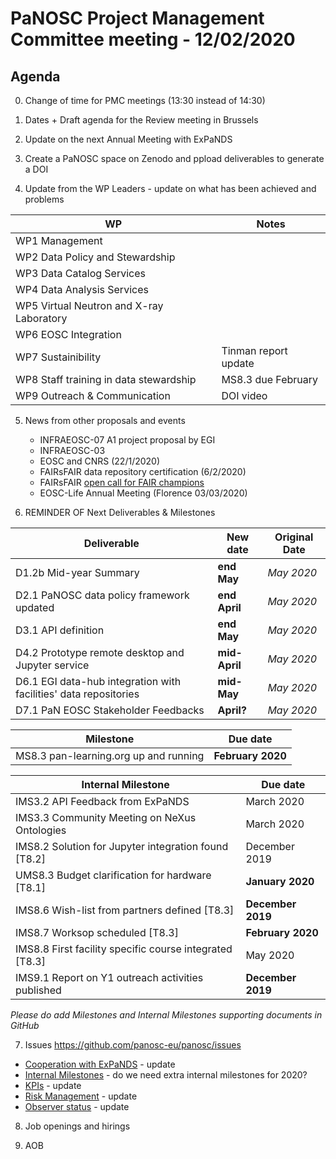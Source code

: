 PaNOSC Project Management Committee meeting - 12/02/2020
========================================================

Agenda
------	

0. Change of time for PMC meetings (13:30 instead of 14:30)

1. Dates + Draft agenda for the Review meeting in Brussels 

2. Update on the next Annual Meeting with ExPaNDS

3. Create a PaNOSC space on Zenodo and ppload deliverables to generate a DOI

4. Update from the WP Leaders - update on what has been achieved and problems

| WP | Notes |
| -- | ----- |
| WP1 Management |  |
| WP2 Data Policy and Stewardship |  | 
| WP3 Data Catalog Services |  | 
| WP4 Data Analysis Services |  | 
| WP5 Virtual Neutron and X-ray Laboratory |  | 
| WP6 EOSC Integration |  | 
| WP7 Sustainibility | Tinman report update | 
| WP8 Staff training in data stewardship | MS8.3 due February | 
| WP9 Outreach & Communication | DOI video| 

5. News from other proposals and events
    * INFRAEOSC-07 A1 project proposal by EGI
    * INFRAEOSC-03
    * EOSC and CNRS (22/1/2020)
    * FAIRsFAIR data repository certification (6/2/2020)
    * FAIRsFAIR [open call for FAIR champions](https://www.fairsfair.eu/form/open-call-european-fair-champions)
    * EOSC-Life Annual Meeting (Florence 03/03/2020)

6. REMINDER OF Next Deliverables & Milestones 

| Deliverable | New date | Original Date | 
| ----------- | -------- | ------------- | 
| D1.2b Mid-year Summary | **end May** | *May 2020* | 
| D2.1 PaNOSC data policy framework updated | **end April** | *May 2020* | 
| D3.1 API definition | **end May** | *May 2020* | 
| D4.2 Prototype remote desktop and Jupyter service | **mid-April** | *May 2020* |  
| D6.1 EGI data-hub integration with facilities' data repositories | **mid-May** | *May 2020* | 
| D7.1 PaN EOSC Stakeholder Feedbacks | **April?** | *May 2020* | 

| Milestone | Due date |
| --------- | -------- |
| MS8.3 pan-learning.org up and running | **February 2020** |

| Internal Milestone | Due date |
| ------------------ | -------- |
| IMS3.2 API Feedback from ExPaNDS | March 2020 |
| IMS3.3 Community Meeting on NeXus Ontologies | March 2020 |
| IMS8.2 Solution for Jupyter integration found [T8.2] | December 2019 |
| UMS8.3 Budget clarification for hardware [T8.1] | **January 2020** |
| IMS8.6 Wish-list from partners defined [T8.3] | **December 2019** |
| IMS8.7 Worksop scheduled [T8.3] | **February 2020** |
| IMS8.8 First facility specific course integrated [T8.3] | May 2020 |
| IMS9.1 Report on Y1 outreach activities published | **December 2019** |

*Please do add Milestones and Internal Milestones supporting documents in GitHub*

7. Issues https://github.com/panosc-eu/panosc/issues
 * [Cooperation with ExPaNDS](https://github.com/panosc-eu/panosc/issues/46) - update
 * [Internal Milestones](https://github.com/panosc-eu/panosc/issues/43) - do we need extra internal milestones for 2020?
 * [KPIs](https://github.com/panosc-eu/panosc/issues/41) - update
 * [Risk Management](https://github.com/panosc-eu/panosc/issues/25) - update
 * [Observer status](https://github.com/panosc-eu/panosc/issues/9) - update

8. Job openings and hirings

9. AOB

